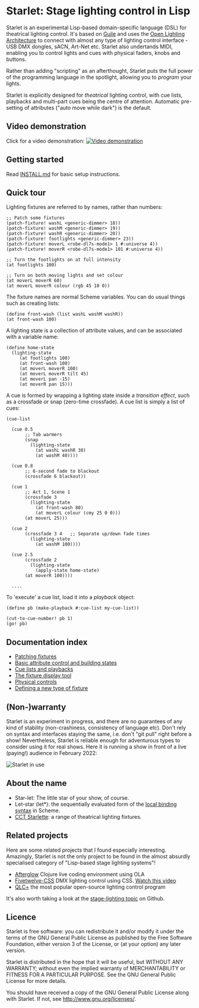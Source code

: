 Starlet: Stage lighting control in Lisp
=======================================

Starlet is an experimental Lisp-based domain-specific language (DSL) for
theatrical lighting control.  It's based on
[Guile](https://www.gnu.org/software/guile/) and uses the
[Open Lighting Architecture](https://openlighting.org) to connect with almost
any type of lighting control interface - USB DMX dongles, sACN, Art-Net etc.
Starlet also undertands MIDI, enabling you to control lights and cues with
physical faders, knobs and buttons.

Rather than adding "scripting" as an afterthought, Starlet puts the full power
of the programming language in the spotlight, allowing you to *program* your
lights.

Starlet is explicitly designed for *theatrical* lighting control, with cue
lists, playbacks and multi-part cues being the centre of attention.  Automatic
pre-setting of attributes ("auto move while dark") is the default.


Video demonstration
-------------------

Click for a video demonstration:
[![Video demonstration](docs/screenshot.png)](https://vimeo.com/520547229)


Getting started
---------------

Read [INSTALL.md](INSTALL.md) for basic setup instructions.


Quick tour
----------

Lighting fixtures are referred to by names, rather than numbers:

```
;; Patch some fixtures
(patch-fixture! washL <generic-dimmer> 18))
(patch-fixture! washM <generic-dimmer> 19))
(patch-fixture! washR <generic-dimmer> 20))
(patch-fixture! footlights <generic-dimmer> 23))
(patch-fixture! moverL <robe-dl7s-mode1> 1 #:universe 4))
(patch-fixture! moverR <robe-dl7s-mode1> 101 #:universe 4))

;; Turn the footlights on at full intensity
(at footlights 100)

;; Turn on both moving lights and set colour
(at moverL moverR 60)
(at moverL moverR colour (rgb 45 10 0))
```

The fixture names are normal Scheme variables.  You can do usual things such
as creating lists:

```
(define front-wash (list washL washM washR))
(at front-wash 100)
```

A lighting state is a collection of attribute values, and can be associated
with a variable name:

```
(define home-state
  (lighting-state
     (at footlights 100)
     (at front-wash 100)
     (at moverL moverR 100)
     (at moverL moverR tilt 45)
     (at moverL pan -15)
     (at moverR pan 15)))
```

A cue is formed by wrapping a lighting state inside a *transition effect*,
such as a crossfade or snap (zero-time crossfade).  A cue list is simply a list
of cues:

```
(cue-list

  (cue 0.5
       ;; Tab warmers
       (snap
         (lighting-state
           (at washL washR 30)
           (at washM 40))))

  (cue 0.8
       ;; 6-second fade to blackout
       (crossfade 6 blackout))

  (cue 1
       ;; Act 1, Scene 1
       (crossfade 3
         (lighting-state
           (at front-wash 80)
           (at moverL colour (cmy 25 0 0)))
	   (at moverL 25)))

  (cue 2
       (crossfade 3 4   ;; Separate up/down fade times
         (lighting-state
           (at washM 100))))

  (cue 2.5
       (crossfade 2
         (lighting-state
           (apply-state home-state)
	   (at moverR 100))))

  ....
```

To 'execute' a cue list, load it into a *playback* object:

```
(define pb (make-playback #:cue-list my-cue-list))

(cut-to-cue-number! pb 1)
(go! pb)
```


Documentation index
-------------------

* [Patching fixtures](docs/patching.rst)
* [Basic attribute control and building states](docs/basic-control.rst)
* [Cue lists and playbacks](docs/cue-list.rst)
* [The fixture display tool](docs/fixture-display.rst)
* [Physical controls](docs/physical-control.rst)
* [Defining a new type of fixture](docs/new-fixture.rst)


(Non-)warranty
--------------

Starlet is an experiment in progress, and there are no guarantees of any kind
of stability (non-crashiness, consistency of language etc). Don't rely on
syntax and interfaces staying the same, i.e. don't "git pull" right before a
show!  Nevertheless, Starlet is reliable enough for adventurous types to
consider using it for real shows.  Here it is running a show in front of a live
(paying!) audience in February 2022:

![Starlet in use](docs/show.jpg)


About the name
--------------

* Star-let: The little star of your show, of course.
* Let-star (let*): the sequentially evaluated form of the
  [local binding syntax](https://www.scheme.com/tspl4/binding.html#./binding:h4)
  in Scheme.
* [CCT Starlette](http://www.cctlighting.co.uk/125/Theatre_spotlights/Starlette_Luminaire_Range.html):
  a range of theatrical lighting fixtures.


Related projects
----------------

Here are some related projects that I found especially interesting.
Amazingly, Starlet is not the only project to be found in the almost absurdly
specialised category of "Lisp-based stage lighting systems"!

* [Afterglow](https://github.com/Deep-Symmetry/afterglow) Clojure live coding
  environment using OLA
* [Fivetwelve-CSS](https://github.com/beyondscreen/fivetwelve-css) DMX lighting
  control using CSS. [Watch this video](https://www.youtube.com/watch?v=ani_MOZt5_c)
* [QLC+](https://qlcplus.org/) the most popular open-source lighting control
  program

It's also worth taking a look at the
[stage-lighting topic](https://github.com/topics/stage-lighting) on Github.


Licence
-------

Starlet is free software: you can redistribute it and/or modify it under the
terms of the GNU General Public License as published by the Free Software
Foundation, either version 3 of the License, or (at your option) any later
version.

Starlet is distributed in the hope that it will be useful, but WITHOUT ANY
WARRANTY; without even the implied warranty of MERCHANTABILITY or FITNESS FOR A
PARTICULAR PURPOSE.  See the GNU General Public License for more details.

You should have received a copy of the GNU General Public License along with
Starlet.  If not, see <http://www.gnu.org/licenses/>.
